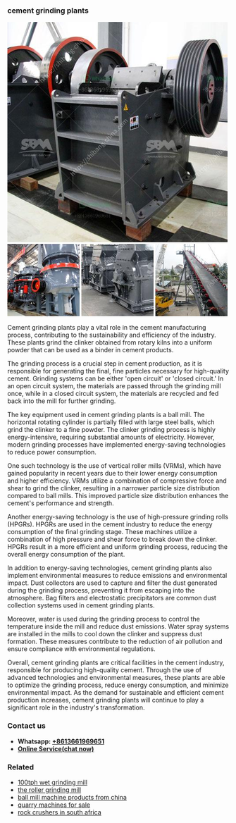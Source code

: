 <h3>cement grinding plants</h3><img src='1708497324.jpg' alt=''><p>Cement grinding plants play a vital role in the cement manufacturing process, contributing to the sustainability and efficiency of the industry. These plants grind the clinker obtained from rotary kilns into a uniform powder that can be used as a binder in cement products.</p><p>The grinding process is a crucial step in cement production, as it is responsible for generating the final, fine particles necessary for high-quality cement. Grinding systems can be either 'open circuit' or 'closed circuit.' In an open circuit system, the materials are passed through the grinding mill once, while in a closed circuit system, the materials are recycled and fed back into the mill for further grinding.</p><p>The key equipment used in cement grinding plants is a ball mill. The horizontal rotating cylinder is partially filled with large steel balls, which grind the clinker to a fine powder. The clinker grinding process is highly energy-intensive, requiring substantial amounts of electricity. However, modern grinding processes have implemented energy-saving technologies to reduce power consumption.</p><p>One such technology is the use of vertical roller mills (VRMs), which have gained popularity in recent years due to their lower energy consumption and higher efficiency. VRMs utilize a combination of compressive force and shear to grind the clinker, resulting in a narrower particle size distribution compared to ball mills. This improved particle size distribution enhances the cement's performance and strength.</p><p>Another energy-saving technology is the use of high-pressure grinding rolls (HPGRs). HPGRs are used in the cement industry to reduce the energy consumption of the final grinding stage. These machines utilize a combination of high pressure and shear force to break down the clinker. HPGRs result in a more efficient and uniform grinding process, reducing the overall energy consumption of the plant.</p><p>In addition to energy-saving technologies, cement grinding plants also implement environmental measures to reduce emissions and environmental impact. Dust collectors are used to capture and filter the dust generated during the grinding process, preventing it from escaping into the atmosphere. Bag filters and electrostatic precipitators are common dust collection systems used in cement grinding plants.</p><p>Moreover, water is used during the grinding process to control the temperature inside the mill and reduce dust emissions. Water spray systems are installed in the mills to cool down the clinker and suppress dust formation. These measures contribute to the reduction of air pollution and ensure compliance with environmental regulations.</p><p>Overall, cement grinding plants are critical facilities in the cement industry, responsible for producing high-quality cement. Through the use of advanced technologies and environmental measures, these plants are able to optimize the grinding process, reduce energy consumption, and minimize environmental impact. As the demand for sustainable and efficient cement production increases, cement grinding plants will continue to play a significant role in the industry's transformation.</p><h3>Contact us</h3><ul><li><strong>Whatsapp:&nbsp;<a href="https://wa.me/8613661969651">+8613661969651</a></strong></li><li><a href="https://swt.shibang-china.com/?git&amp;zhl&amp;cement grinding plants"><strong>Online Service(chat now)</strong></a></li></ul><h3>Related</h3><ul><li><a href='100tph wet grinding mill.md'>100tph wet grinding mill</a></li><li><a href='the roller grinding mill.md'>the roller grinding mill</a></li><li><a href='ball mill machine products from china.md'>ball mill machine products from china</a></li><li><a href='quarry machines for sale.md'>quarry machines for sale</a></li><li><a href='rock crushers in south africa.md'>rock crushers in south africa</a></li></ul>